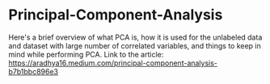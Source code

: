 # Principal-Component-Analysis

Here's a brief overview of what PCA is, how it is used for the unlabeled data and dataset with large number of correlated variables, and things to keep in mind while performing PCA.
Link to the article:
https://aradhya16.medium.com/principal-component-analysis-b7b1bbc896e3
